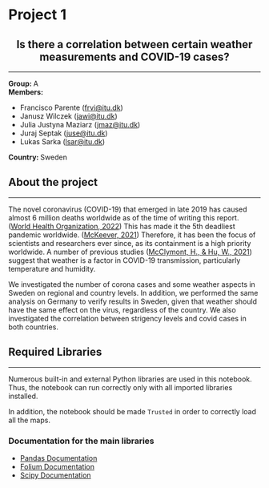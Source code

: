 # Project 1
<h2 align="center"> Is there a correlation between certain weather measurements and COVID-19 cases? </h2>

---

<b> Group: </b> A <br>
<b> Members: </b>
- Francisco Parente (frvi@itu.dk) <br>
- Janusz Wilczek (jawi@itu.dk) <br>
- Julia Justyna Maziarz (jmaz@itu.dk) <br>
- Juraj Septak (juse@itu.dk) <br>
- Lukas Sarka (lsar@itu.dk)<br> 

<b> Country: </b> Sweden

## About the project
---
The novel coronavirus (COVID-19) that emerged in late 2019 has caused almost 6 million deaths worldwide as of the time of writing this report. ([World Health Organization, 2022](https://www.who.int/publications/m/item/weekly-epidemiological-update-on-covid-19---1-march-2022)) This has made it the 5th deadliest pandemic worldwide. ([McKeever, 2021](https://www.nationalgeographic.com/history/article/covid-19-is-now-the-deadliest-pandemic-in-us-history)) Therefore, it has been the focus of scientists and researchers ever since, as its containment is a high priority worldwide. A number of previous studies ([McClymont, H., & Hu, W., 2021](https://doi.org/10.3390/ijerph18020396)) suggest that weather is a factor in COVID-19 transmission, particularly temperature and humidity.

We investigated the number of corona cases and some weather aspects in Sweden on regional and country levels. In addition, we performed the same analysis on Germany to verify results in Sweden, given that weather should have the same effect on the virus, regardless of the country. We also investigated the correlation between strigency levels and covid cases in both countries.

## Required Libraries
---
Numerous built-in and external Python libraries are used in this notebook. Thus, the notebook can run correctly only with all imported libraries installed.

In addition, the notebook should be made `Trusted` in order to correctly load all the maps. 


### Documentation for the main libraries
- [Pandas Documentation](https://pandas.pydata.org/)
- [Folium Documentation](https://python-visualization.github.io/folium/)
- [Scipy Documentation](https://www.scipy.org/)

